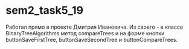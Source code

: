 # sem2_task5_19
Работал прямо в проекте Дмитрия Ивановича. Из своего - в классе BinaryTreeAlgorithms метод compareTrees и на форме кнопки buttonSaveFirstTree, buttonSaveSecondTree и
buttonCompareTrees.
